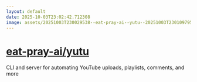 ```yaml
---
layout: default
date: 2025-10-03T23:02:42.712308
image: assets/20251003T230029538--eat-pray-ai--yutu--20251003T230109795--cropped.png
---
```


# [eat-pray-ai/yutu](https://github.com/eat-pray-ai/yutu)

CLI and server for automating YouTube uploads, playlists, comments, and more
